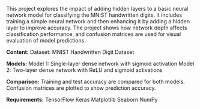 This project explores the impact of adding hidden layers to a basic neural network model for classifying the MNIST handwritten digits. 
It includes training a simple neural network and then enhancing it by adding a hidden layer to improve accuracy. 
The project shows how network depth affects classification performance, and confusion matrices are used for visual evaluation of model predictions.


**Content:**
Dataset: MNIST Handwritten Digit Dataset

**Models:**
Model 1: Single-layer dense network with sigmoid activation
Model 2: Two-layer dense network with ReLU and sigmoid activations

**Comparison:**
Training and test accuracy are compared for both models.
Confusion matrices are plotted to show prediction accuracy.

**Requirements:**
TensorFlow
Keras
Matplotlib
Seaborn
NumPy
